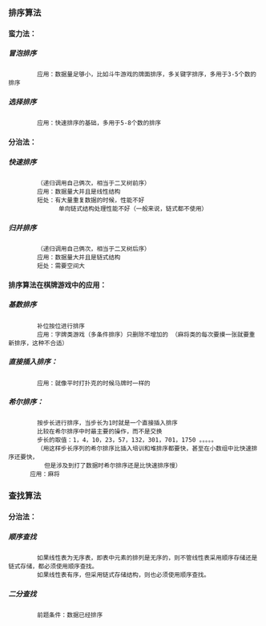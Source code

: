 
### 排序算法
    
#### 蛮力法：
  ##### 冒泡排序
            应用：数据量足够小，比如斗牛游戏的牌面排序，多关键字排序，多用于3-5个数的排序
  ##### 选择排序
            应用：快速排序的基础，多用于5-8个数的排序
            
#### 分治法：
  ##### 快速排序
            （递归调用自己俩次，相当于二叉树前序）
            应用：数据量大并且是线性结构
            短处：有大量重复数据的时候，性能不好
                  单向链式结构处理性能不好（一般来说，链式都不使用）
  ##### 归并排序
            （递归调用自己俩次，相当于二叉树后序）
            应用：数据量大并且是链式结构
            短处：需要空间大
            
#### 排序算法在棋牌游戏中的应用：        
  ##### 基数排序 
            补位按位进行排序
            应用：字牌类游戏（多条件排序）只删除不增加的 （麻将类的每次要摸一张就要重新排序，这种不合适）
  ##### 直接插入排序：
            应用：就像平时打扑克的时候马牌时一样的
  ##### 希尔排序：
            按步长进行排序，当步长为1时就是一个直接插入排序
            比较在希尔排序中时最主要的操作，而不是交换
            步长的取值：1，4，10，23，57，132，301，701，1750 。。。。。
            （用这样步长序列的希尔排序比插入培训和堆排序都要快，甚至在小数组中比快速排序还要快，
              但是涉及到打了数据时希尔排序还是比快速排序慢）
          应用：麻将
            
        

### 查找算法

#### 分治法：
  ##### 顺序查找
            如果线性表为无序表，即表中元素的排列是无序的，则不管线性表采用顺序存储还是链式存储，都必须使用顺序查找。
            如果线性表有序，但采用链式存储结构，则也必须使用顺序查找。
  ##### 二分查找
            前题条件：数据已经排序
    

